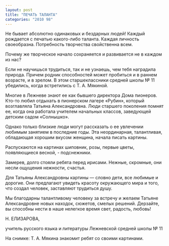 ```yaml
---
layout: post
title: "ПЕЧАТЬ ТАЛАНТА"
categories: "2010 98"
---
```


Не бывает абсолютно одинаковых и бездарных людей! Каждый рождается с печатью какого-либо таланта. Каждая личность своеобразна. Потребность творчества свойственна всем.

Почему же творческое начало  сохраняется и развивается не в каждом из нас?

Если не научишься трудиться, так и  не узнаешь, чем тебя наградила природа. Причем родник способностей может  пробиться и в раннем возрасте, и в зрелом. В этом старшеклассники средней школы  № 11 убедились, когда встретились с Т. А. Мякиной.

Многие в Лежневе знают ее как  бывшего директора Дома пионеров. Кто-то любил отдыхать в пионерском лагере  «Рубин», который возглавляла Татьяна Александровна. Люди старшего поколения  помнят ее, когда она работала учителем начальных классов, заведующей детским  садом «Солнышко».

Однако только близкие люди могут  рассказать о ее увлечении любимым занятием в последние годы. Эта неординарная,  талантливая, обладающая хорошим вкусом женщина, начала писать картины.

Распускаются на картинах шиповник,  розы, первые цветы, появляющиеся весной, - подснежники.

Замерев, долго стояли ребята перед  ирисами. Нежные, скромные, они несли ощущения нежности, счастья.

Для Татьяны Александровны картины  — словно дети, все любимые и дорогие. Они предлагают увидеть красоту  окружающего мира и того, что создал человек, заставляют трудиться душу.

Мы благодарны талантливому  человеку за встречу и желаем Татьяне Александровне новых находок, сюжетов,  смелых решений. Дерзайте, вы способны нести в наше нелегкое время свет,  радость, любовь!



Н. ЕЛИЗАРОВА,

учитель русского языка и  литературы Лежневской средней школы № 11

На снимке: Т. А. Мякина знакомит  ребят со своими картинами.


